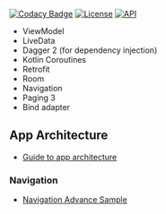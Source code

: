 [![Codacy Badge](https://api.codacy.com/project/badge/Grade/6220d7004ad04140b76ef52fcfd4a642)](https://app.codacy.com/gh/batdemir/kotlin.template.project?utm_source=github.com&utm_medium=referral&utm_content=batdemir/kotlin.template.project&utm_campaign=Badge_Grade_Settings)
[![License](https://img.shields.io/badge/License-Apache%202.0-blue.svg)](https://opensource.org/licenses/Apache-2.0)
[![API](https://img.shields.io/badge/API-21%2B-red.svg?style=flat)](https://android-arsenal.com/api?level=21)
  - ViewModel
  - LiveData
  - Dagger 2 (for dependency injection)
  - Kotlin Coroutines
  - Retrofit
  - Room
  - Navigation
  - Paging 3
  - Bind adapter
## App Architecture
  - [Guide to app architecture](https://developer.android.com/jetpack/guide)
### Navigation
  - [Navigation Advance Sample](https://github.com/android/architecture-components-samples/tree/master/NavigationAdvancedSample)
